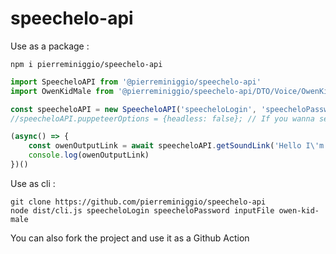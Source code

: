 # speechelo-api

Use as a package :

```console
npm i pierreminiggio/speechelo-api
```


```javascript
import SpeecheloAPI from '@pierreminiggio/speechelo-api'
import OwenKidMale from '@pierreminiggio/speechelo-api/DTO/Voice/OwenKidMale'

const speecheloAPI = new SpeecheloAPI('speecheloLogin', 'speecheloPassword')
//speecheloAPI.puppeteerOptions = {headless: false}; // If you wanna see what's going on

(async() => {
    const owenOutputLink = await speecheloAPI.getSoundLink('Hello I\'m Owen', new OwenKidMale())
    console.log(owenOutputLink)
})()
```


Use as cli :
```console
git clone https://github.com/pierreminiggio/speechelo-api
node dist/cli.js speecheloLogin speecheloPassword inputFile owen-kid-male
```

You can also fork the project and use it as a Github Action
